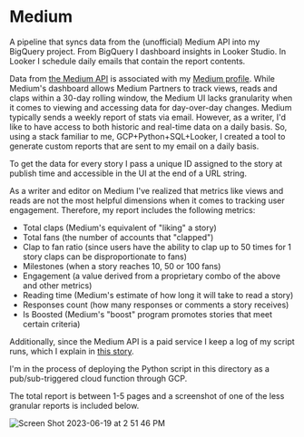 # Medium

A pipeline that syncs data from the (unofficial) Medium API into my BigQuery project. From BigQuery I dashboard insights in Looker Studio. 
In Looker I schedule daily emails that contain the report contents. 

Data from [the Medium API](https://docs.mediumapi.com/) is associated with my [Medium profile](https://medium.com/@zachl-quinn). While Medium's dashboard allows Medium Partners to track 
views, reads and claps within a 30-day rolling window, the Medium UI lacks granularity when it comes to viewing and accessing data for day-over-day changes.
Medium typically sends a weekly report of stats via email. However, as a writer, I'd like to have access to both historic and real-time data on a daily basis.
So, using a stack familiar to me, GCP+Python+SQL+Looker, I created a tool to generate custom reports that are sent to my email on a daily basis.

To get the data for every story I pass a unique ID assigned to the story at publish time and accessible in the UI at the end of a URL string.

As a writer and editor on Medium I've realized that metrics like views and reads are not the most helpful dimensions when it comes to tracking user engagement.
Therefore, my report includes the following metrics:

- Total claps (Medium's equivalent of "liking" a story)
- Total fans (the number of accounts that "clapped")
- Clap to fan ratio (since users have the ability to clap up to 50 times for 1 story claps can be disproportionate to fans)
- Milestones (when a story reaches 10, 50 or 100 fans)
- Engagement (a value derived from a proprietary combo of the above and other metrics)
- Reading time (Medium's estimate of how long it will take to read a story)
- Responses count (how many responses or comments a story receives)
- Is Boosted (Medium's "boost" program promotes stories that meet certain criteria)

Additionally, since the Medium API is a paid service I keep a log of my script runs, which I explain in [this story](https://medium.com/pipeline-a-data-engineering-resource/track-api-usage-in-your-python-script-not-your-credit-card-bill-151248a7f873).

I'm in the process of deploying the Python script in this directory as a pub/sub-triggered cloud function through GCP.

The total report is between 1-5 pages and a screenshot of one of the less granular reports is included below.

![Screen Shot 2023-06-19 at 2 51 46 PM](https://github.com/Zachlq/Professional_Portfolio/assets/58344148/5d4557bb-2111-4b8d-9d16-287cdeb788d4)
